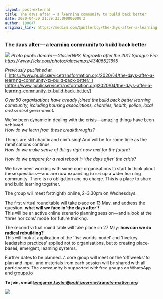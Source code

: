 ```yaml
---
layout: post-external
title: The days after — a learning community to build back better
date: 2020-04-30 21:59:23.000000000 Z
author: 100047
original_link: https://medium.com/@antlerboy/the-days-after-a-learning-community-to-build-back-better-4e676e940336?source=rss-97852f5a56ae------2
---
```


### The days after — a learning community to build back better

![](https://cdn-images-1.medium.com/max/799/0*fPhq5gpcEoKAhndj.jpg)
_Photo public domain — GlacierNPS, Regrowth after the 2017 Sprague Fire https://www.flickr.com/photos/glaciernps/43406521695_

_Previously published at_ [_https://www.publicservicetransformation.org/2020/04/the-days-after-a-learning-community-to-build-back-better/_](https://www.publicservicetransformation.org/2020/04/the-days-after-a-learning-community-to-build-back-better/)

_Over 50 organisations have already joined the build back better learning community, including housing associations, charities, health, police, local and central government._

We’ve been dynamic in dealing with the crisis — amazing things have been achieved.  
_How do we learn from these breakthroughs?_

Things are still chaotic and confusing! And will be for some time as the ramifications continue.  
_How do we make sense of things right now and for the future?_

_How do we prepare for a real reboot in ‘the days after’ the crisis?_

We have been working with some core organisations to start to think about these questions — and are now expanding to set up a wider learning community. There is no obligation and no charge. This is a place to share and build learning together.

The group will meet fortnightly online, 2–3.30pm on Wednesdays.

The first virtual round table will take place on 13 May, and address the question: **what will we face in ‘the days after’?**  
This will be an active online scenario planning session — and a look at the ‘three horizons’ model for future thinking.

The second virtual round table will take place on 27 May: **how can we do radical rebuilding?**  
This will look at application of the ‘five worlds model’ and ‘five key leadership practices’ applied not to organisations, but to creating place-based, emergent, learning systems.

Further dates to be planned. A core group will meet on the ‘off weeks’ to plan and input, and materials from each session will be shared with all participants. The community is supported with free groups on WhatsApp and [groups.io](http://groups.io/)

**To join, email** [**benjamin.taylor@publicservicetransformation.org**](https://mail.google.com/a/redquadrant.com/mail/?view=cm&fs=1&tf=1&to=benjamin.taylor@publicservicetransformation.org)

 ![](https://medium.com/_/stat?event=post.clientViewed&referrerSource=full_rss&postId=4e676e940336)
